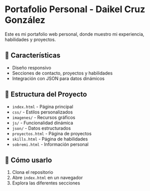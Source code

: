 # Portafolio Personal - Daikel Cruz González

Este es mi portafolio web personal, donde muestro mi experiencia, habilidades y proyectos.

## 🚀 Características
- Diseño responsivo
- Secciones de contacto, proyectos y habilidades
- Integración con JSON para datos dinámicos

## 📂 Estructura del Proyecto
- `index.html` - Página principal
- `css/` - Estilos personalizados
- `imagenes/` - Recursos gráficos
- `js/` - Funcionalidad dinámica
- `json/` - Datos estructurados
- `proyectos.html` - Página de proyectos
- `skills.html` - Página de habilidades
- `sobremi.html` - Información personal

## 📌 Cómo usarlo
1. Clona el repositorio
2. Abre `index.html` en un navegador
3. Explora las diferentes secciones
